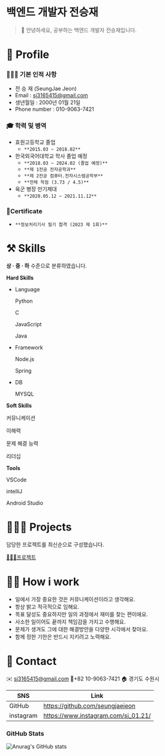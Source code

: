# 백엔드 개발자 전승재

> 👋 안녕하세요, 공부하는 백엔드 개발자 전승재입니다.
> 

# 🔎 Profile


### 👨🏻‍💻 기본 인적 사항

- 전 승 재 (SeungJae Jeon)
- Email : sj3165415@gmail.com
- 생년월일 : 2000년 01월 21일
- Phone number : 010-9063-7421

### 🎓 학력 및 병역

- 효원고등학교 졸업
    - `**2015.03 ~ 2018.02**`
- 한국외국어대학교 학사 졸업 예정
    - `**2018.03 ~ 2024.02 (졸업 예정)**`
    - `**제 1전공 전자공학과**`
    - `**제 2전공 컴퓨터.전자시스템공학부**`
    - `**전체 학점 (3.73 / 4.5)**`
- 육군 병장 만기제대
    - `**2020.05.12 ~ 2021.11.12**`

### 🎫**Certificate**

- `**정보처리기사 필기 합격 (2023 제 1회)**`

# ⚒️ Skills



**상 · 중 · 하** 수준으로 분류하였습니다.

**Hard Skills**

- Language
    
    Python
    
    C
    
    JavaScript
    
    Java
    
- Framework
    
    Node.js
    
    Spring
    
- DB
    
    MYSQL
    

**Soft Skills**

커뮤니케이션

이해력

문제 해결 능력

리더십

**Tools**

VSCode

intelliJ

Android Studio

# 👩🏻‍💻 Projects


담당한 프로젝트를 최신순으로 구성했습니다.

[🏃🏻‍♂️프로젝트](https://www.notion.so/712a4b7e79044652921ed703431f201d)

# 🙋🏻 How i work


- 일에서 가장 중요한 것은 커뮤니케이션이라고 생각해요.
- 항상 밝고 적극적으로 임해요.
- 목표 달성도 중요하지만 일의 과정에서 재미를 찾는 편이에요.
- 사소한 일이어도 끝까지 책임감을 가지고 수행해요.
- 문제가 생겨도 그에 대한 해결방안을 다양한 시각에서 찾아요.
- 함께 정한 기한은 반드시 지키려고 노력해요.

# 👋 Contact


✉️ [sj3165415@gmail.com](mailto:sj3165415@gmail.com)   📱+82 10-9063-7421   🏠 경기도 수원시

| SNS | Link |
| --- | --- |
| GitHub | https://github.com/seungjaejeon |
| instagram | https://www.instagram.com/sj_01.21/ |

### GitHub Stats
![Anurag's GitHub stats](https://github-readme-stats.vercel.app/api?username=seungjaejeon&show_icons=true&theme=radical)
